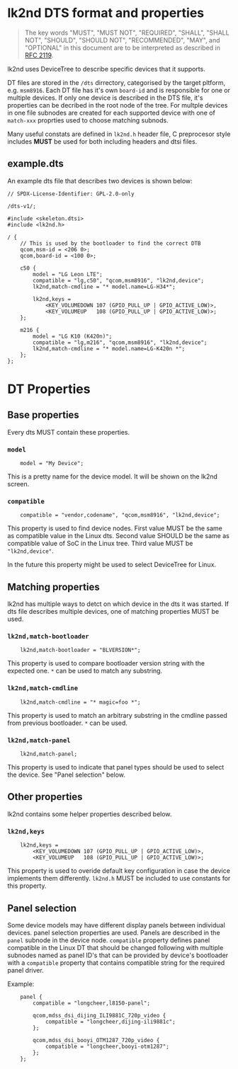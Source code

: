 # lk2nd DTS format and properties

> The key words "MUST", "MUST NOT", "REQUIRED", "SHALL", "SHALL
> NOT", "SHOULD", "SHOULD NOT", "RECOMMENDED",  "MAY", and
> "OPTIONAL" in this document are to be interpreted as described in
> [RFC 2119](https://datatracker.ietf.org/doc/html/rfc2119).

lk2nd uses DeviceTree to describe specific devices that it supports.

DT files are stored in the `/dts` dirrectory, categorised by the target pltform,
e.g. `msm8916`. Each DT file has it's own `board-id` and is responsible for one
or multiple devices. If only one device is described in the DTS file, it's
properties can be decribed in the root node of the tree. For multple devices in
one file subnodes are created for each supported device with one of `match-xxx`
proprties used to choose matching subnods.

Many useful constats are defined in `lk2nd.h` header file, C preprocesor style
includes **MUST** be used for both including headers and dtsi files.

## example.dts

An example dts file that describes two devices is shown below:

```
// SPDX-License-Identifier: GPL-2.0-only

/dts-v1/;

#include <skeleton.dtsi>
#include <lk2nd.h>

/ {
	// This is used by the bootloader to find the correct DTB
	qcom,msm-id = <206 0>;
	qcom,board-id = <100 0>;

	c50 {
		model = "LG Leon LTE";
		compatible = "lg,c50", "qcom,msm8916", "lk2nd,device";
		lk2nd,match-cmdline = "* model.name=LG-H34*";

		lk2nd,keys =
			<KEY_VOLUMEDOWN 107 (GPIO_PULL_UP | GPIO_ACTIVE_LOW)>,
			<KEY_VOLUMEUP   108 (GPIO_PULL_UP | GPIO_ACTIVE_LOW)>;
	};

	m216 {
		model = "LG K10 (K420n)";
		compatible = "lg,m216", "qcom,msm8916", "lk2nd,device";
		lk2nd,match-cmdline = "* model.name=LG-K420n *";
	};
};
```

# DT Properties

## Base properties
Every dts MUST contain these properties.

### `model`
```
	model = "My Device";
```
This is a pretty name for the device model. It will be shown on
the lk2nd screen.

### `compatible`
```
	compatible = "vendor,codename", "qcom,msm8916", "lk2nd,device";
```
This property is used to find device nodes. First value MUST be the same as
compatible value in the Linux dts. Second value SHOULD be the same as compatible
value of SoC in the Linux tree. Third value MUST be `"lk2nd,device"`.

In the future this property might be used to select DeviceTree for Linux.

## Matching properties
lk2nd has multiple ways to detct on which device in the dts it was started.
If dts file describes multiple devices, one of matching properties MUST be used.

### `lk2nd,match-bootloader`
```
	lk2nd,match-bootloader = "BLVERSION*";
```
This property is used to compare bootloader version string with
the expected one. `*` can be used to match any substring.

### `lk2nd,match-cmdline`
```
	lk2nd,match-cmdline = "* magic=foo *";
```
This property is used to match an arbitrary substring in the cmdline passed
from previous bootloader. `*` can be used.

### `lk2nd,match-panel`
```
	lk2nd,match-panel;
```
This property is used to indicate that panel types should be used to select the
device. See "Panel selection" below.

## Other properties
lk2nd contains some helper properties described below.

### `lk2nd,keys`
```
	lk2nd,keys =
		<KEY_VOLUMEDOWN 107 (GPIO_PULL_UP | GPIO_ACTIVE_LOW)>,
		<KEY_VOLUMEUP   108 (GPIO_PULL_UP | GPIO_ACTIVE_LOW)>;
```
This property is used to overide default key configuration in case the device
implements them differently. `lk2nd.h` MUST be included to use constants for
this property. 

## Panel selection
Some device models may have different display panels between individual devices.
panel selection properties are used. Panels are described in the `panel` subnode
in the device node. `compatible` property defines panel compatible in the Linux
DT that should be changed following with multiple subnodes named as panel ID's
that can be provided by device's bootloader with a `compatible` property that
contains compatible string for the required panel driver.

Example:
```
	panel {
		compatible = "longcheer,l8150-panel";

		qcom,mdss_dsi_dijing_ILI9881C_720p_video {
			compatible = "longcheer,dijing-ili9881c";
		};

		qcom,mdss_dsi_booyi_OTM1287_720p_video {
			compatible = "longcheer,booyi-otm1287";
		};
	};
```



